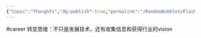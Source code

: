 ```yaml
---
{"topic":"Thoughts","dg-publish":true,"permalink":"/RandomBubbles/FlashThoughts/2024-02-22/","dgPassFrontmatter":true,"noteIcon":""}
---
```



#career 转变思维：不只是发展技术，还有收集信息和获得行业的vision
